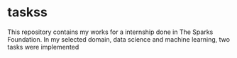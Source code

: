 # taskss
This repository contains my works for a internship done in The Sparks Foundation. 
In my selected domain, data science and machine learning, two tasks were implemented
